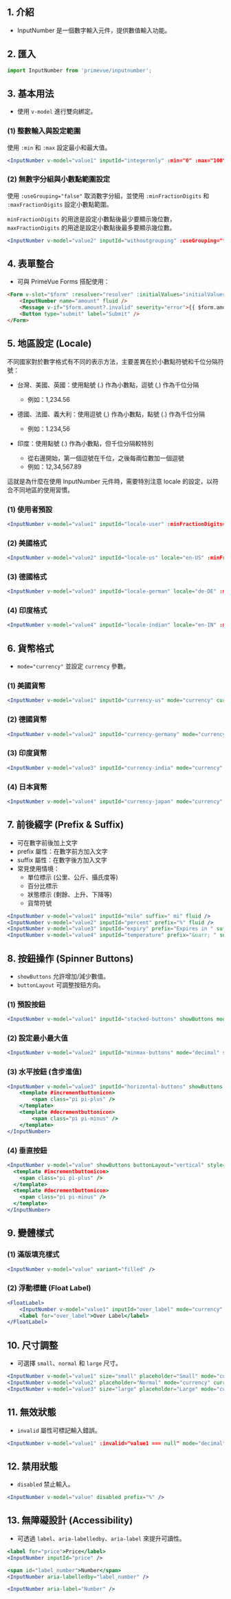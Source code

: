 
## 1. 介紹
- InputNumber 是一個數字輸入元件，提供數值輸入功能。

## 2. 匯入
```javascript
import InputNumber from 'primevue/inputnumber';
```

## 3. 基本用法
- 使用 `v-model` 進行雙向綁定。

### (1) 整數輸入與設定範圍

使用 `:min` 和 `:max` 設定最小和最大值。

```jsx
<InputNumber v-model="value1" inputId="integeronly" :min="0" :max="100" fluid />
```

### (2) 無數字分組與小數點範圍設定

使用 `:useGrouping="false"` 取消數字分組，並使用 `:minFractionDigits` 
和 `:maxFractionDigits` 設定小數點範圍。

`minFractionDigits` 的用途是設定小數點後最少要顯示幾位數，`maxFractionDigits` 的用途是設定小數點後最多要顯示幾位數。

```jsx
<InputNumber v-model="value2" inputId="withoutgrouping" :useGrouping="false" :minFractionDigits="2" :maxFractionDigits="5" fluid />
```

## 4. 表單整合
- 可與 PrimeVue Forms 搭配使用：
```html
<Form v-slot="$form" :resolver="resolver" :initialValues="initialValues" @submit="onFormSubmit">
    <InputNumber name="amount" fluid />
    <Message v-if="$form.amount?.invalid" severity="error">{{ $form.amount.error?.message }}</Message>
    <Button type="submit" label="Submit" />
</Form>
```
## 5. 地區設定 (Locale)

不同國家對於數字格式有不同的表示方法，主要差異在於小數點符號和千位分隔符號：

- 台灣、美國、英國：使用點號 (.) 作為小數點，逗號 (,) 作為千位分隔
  - 例如：1,234.56

- 德國、法國、義大利：使用逗號 (,) 作為小數點，點號 (.) 作為千位分隔
  - 例如：1.234,56

- 印度：使用點號 (.) 作為小數點，但千位分隔較特別
  - 從右邊開始，第一個逗號在千位，之後每兩位數加一個逗號
  - 例如：12,34,567.89

這就是為什麼在使用 InputNumber 元件時，需要特別注意 locale 的設定，以符合不同地區的使用習慣。

### (1) 使用者預設
```jsx
<InputNumber v-model="value1" inputId="locale-user" :minFractionDigits="2" fluid />
```
### (2) 美國格式

```jsx
<InputNumber v-model="value2" inputId="locale-us" locale="en-US" :minFractionDigits="2" fluid />
```
### (3) 德國格式
```jsx
<InputNumber v-model="value3" inputId="locale-german" locale="de-DE" :minFractionDigits="2" fluid />
```
### (4) 印度格式
```jsx
<InputNumber v-model="value4" inputId="locale-indian" locale="en-IN" :minFractionDigits="2" fluid />
```

## 6. 貨幣格式
- `mode="currency"` 並設定 `currency` 參數。

### (1) 美國貨幣
```jsx
<InputNumber v-model="value1" inputId="currency-us" mode="currency" currency="USD" locale="en-US" fluid />
```

### (2) 德國貨幣
```jsx
<InputNumber v-model="value2" inputId="currency-germany" mode="currency" currency="EUR" locale="de-DE" />
```

### (3) 印度貨幣
```jsx
<InputNumber v-model="value3" inputId="currency-india" mode="currency" currency="INR" currencyDisplay="code" locale="en-IN" fluid />
```

### (4) 日本貨幣
```jsx
<InputNumber v-model="value4" inputId="currency-japan" mode="currency" currency="JPY" locale="jp-JP" fluid />
```
## 7. 前後綴字 (Prefix & Suffix)
- 可在數字前後加上文字
- prefix 屬性：在數字前方加入文字
- suffix 屬性：在數字後方加入文字
- 常見使用情境：
  - 單位標示 (公里、公斤、攝氏度等)
  - 百分比標示
  - 狀態標示 (剩餘、上升、下降等)
  - 貨幣符號

```jsx
<InputNumber v-model="value1" inputId="mile" suffix=" mi" fluid />
<InputNumber v-model="value2" inputId="percent" prefix="%" fluid />
<InputNumber v-model="value3" inputId="expiry" prefix="Expires in " suffix=" days" fluid />
<InputNumber v-model="value4" inputId="temperature" prefix="&uarr; " suffix="℃" :min="0" :max="40" fluid />
```

## 8. 按鈕操作 (Spinner Buttons)
- `showButtons` 允許增加/減少數值。
- `buttonLayout` 可調整按鈕方向。

### (1) 預設按鈕
```jsx
<InputNumber v-model="value1" inputId="stacked-buttons" showButtons mode="currency" currency="USD" fluid />
```

### (2) 設定最小最大值
```jsx
<InputNumber v-model="value2" inputId="minmax-buttons" mode="decimal" showButtons :min="0" :max="100" fluid />
```

### (3) 水平按鈕 (含步進值)
```jsx
<InputNumber v-model="value3" inputId="horizontal-buttons" showButtons buttonLayout="horizontal" :step="0.25" mode="currency" currency="EUR" fluid>
    <template #incrementbuttonicon>
        <span class="pi pi-plus" />
    </template>
    <template #decrementbuttonicon>
        <span class="pi pi-minus" />
    </template>
</InputNumber>
```

### (4) 垂直按鈕
```jsx
<InputNumber v-model="value" showButtons buttonLayout="vertical" style="width: 3rem" :min="0" :max="99">
  <template #incrementbuttonicon>
    <span class="pi pi-plus" />
  </template>
  <template #decrementbuttonicon>
    <span class="pi pi-minus" />
  </template>
</InputNumber>
```

## 9. 變體樣式
### (1) 滿版填充樣式
```jsx
<InputNumber v-model="value" variant="filled" />
```

### (2) 浮動標籤 (Float Label)
```jsx
<FloatLabel>
    <InputNumber v-model="value1" inputId="over_label" mode="currency" currency="USD" locale="en-US" />
    <label for="over_label">Over Label</label>
</FloatLabel>
```

## 10. 尺寸調整
- 可選擇 `small`、`normal` 和 `large` 尺寸。

```jsx
<InputNumber v-model="value1" size="small" placeholder="Small" mode="currency" currency="USD" locale="en-US" />
<InputNumber v-model="value2" placeholder="Normal" mode="currency" currency="USD" locale="en-US" />
<InputNumber v-model="value3" size="large" placeholder="Large" mode="currency" currency="USD" locale="en-US" />
```

## 11. 無效狀態
- `invalid` 屬性可標記輸入錯誤。

```jsx
<InputNumber v-model="value1" :invalid="value1 === null" mode="decimal" :minFractionDigits="2" placeholder="Amount" />
```

## 12. 禁用狀態
- `disabled` 禁止輸入。

```jsx
<InputNumber v-model="value" disabled prefix="%" />
```

## 13. 無障礙設計 (Accessibility)
- 可透過 `label`、`aria-labelledby`、`aria-label` 來提升可讀性。

```jsx
<label for="price">Price</label>
<InputNumber inputId="price" />

<span id="label_number">Number</span>
<InputNumber aria-labelledby="label_number" />

<InputNumber aria-label="Number" />
```
